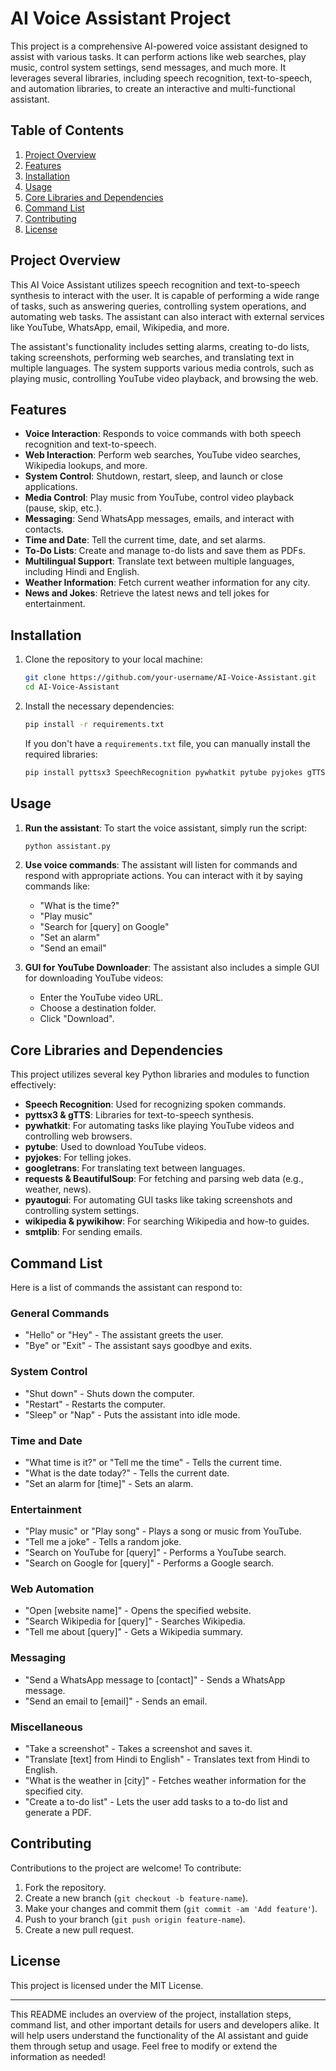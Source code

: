 # AI Voice Assistant Project

This project is a comprehensive AI-powered voice assistant designed to assist with various tasks. It can perform actions like web searches, play music, control system settings, send messages, and much more. It leverages several libraries, including speech recognition, text-to-speech, and automation libraries, to create an interactive and multi-functional assistant.

## Table of Contents

1. [Project Overview](#project-overview)
2. [Features](#features)
3. [Installation](#installation)
4. [Usage](#usage)
5. [Core Libraries and Dependencies](#core-libraries-and-dependencies)
6. [Command List](#command-list)
7. [Contributing](#contributing)
8. [License](#license)

## Project Overview

This AI Voice Assistant utilizes speech recognition and text-to-speech synthesis to interact with the user. It is capable of performing a wide range of tasks, such as answering queries, controlling system operations, and automating web tasks. The assistant can also interact with external services like YouTube, WhatsApp, email, Wikipedia, and more.

The assistant's functionality includes setting alarms, creating to-do lists, taking screenshots, performing web searches, and translating text in multiple languages. The system supports various media controls, such as playing music, controlling YouTube video playback, and browsing the web.

## Features

- **Voice Interaction**: Responds to voice commands with both speech recognition and text-to-speech.
- **Web Interaction**: Perform web searches, YouTube video searches, Wikipedia lookups, and more.
- **System Control**: Shutdown, restart, sleep, and launch or close applications.
- **Media Control**: Play music from YouTube, control video playback (pause, skip, etc.).
- **Messaging**: Send WhatsApp messages, emails, and interact with contacts.
- **Time and Date**: Tell the current time, date, and set alarms.
- **To-Do Lists**: Create and manage to-do lists and save them as PDFs.
- **Multilingual Support**: Translate text between multiple languages, including Hindi and English.
- **Weather Information**: Fetch current weather information for any city.
- **News and Jokes**: Retrieve the latest news and tell jokes for entertainment.

## Installation

1. Clone the repository to your local machine:

   ```bash
   git clone https://github.com/your-username/AI-Voice-Assistant.git
   cd AI-Voice-Assistant
   ```

2. Install the necessary dependencies:

   ```bash
   pip install -r requirements.txt
   ```

   If you don't have a `requirements.txt` file, you can manually install the required libraries:

   ```bash
   pip install pyttsx3 SpeechRecognition pywhatkit pytube pyjokes gTTS googletrans requests playsound pyautogui pywikihow smtplib platform pyttsx3 psutil
   ```

## Usage

1. **Run the assistant**:
   To start the voice assistant, simply run the script:

   ```bash
   python assistant.py
   ```

2. **Use voice commands**:
   The assistant will listen for commands and respond with appropriate actions. You can interact with it by saying commands like:
   - "What is the time?"
   - "Play music"
   - "Search for [query] on Google"
   - "Set an alarm"
   - "Send an email"

3. **GUI for YouTube Downloader**:
   The assistant also includes a simple GUI for downloading YouTube videos:
   - Enter the YouTube video URL.
   - Choose a destination folder.
   - Click "Download".

## Core Libraries and Dependencies

This project utilizes several key Python libraries and modules to function effectively:

- **Speech Recognition**: Used for recognizing spoken commands.
- **pyttsx3 & gTTS**: Libraries for text-to-speech synthesis.
- **pywhatkit**: For automating tasks like playing YouTube videos and controlling web browsers.
- **pytube**: Used to download YouTube videos.
- **pyjokes**: For telling jokes.
- **googletrans**: For translating text between languages.
- **requests & BeautifulSoup**: For fetching and parsing web data (e.g., weather, news).
- **pyautogui**: For automating GUI tasks like taking screenshots and controlling system settings.
- **wikipedia & pywikihow**: For searching Wikipedia and how-to guides.
- **smtplib**: For sending emails.

## Command List

Here is a list of commands the assistant can respond to:

### General Commands
- "Hello" or "Hey" - The assistant greets the user.
- "Bye" or "Exit" - The assistant says goodbye and exits.

### System Control
- "Shut down" - Shuts down the computer.
- "Restart" - Restarts the computer.
- "Sleep" or "Nap" - Puts the assistant into idle mode.

### Time and Date
- "What time is it?" or "Tell me the time" - Tells the current time.
- "What is the date today?" - Tells the current date.
- "Set an alarm for [time]" - Sets an alarm.

### Entertainment
- "Play music" or "Play song" - Plays a song or music from YouTube.
- "Tell me a joke" - Tells a random joke.
- "Search on YouTube for [query]" - Performs a YouTube search.
- "Search on Google for [query]" - Performs a Google search.

### Web Automation
- "Open [website name]" - Opens the specified website.
- "Search Wikipedia for [query]" - Searches Wikipedia.
- "Tell me about [query]" - Gets a Wikipedia summary.

### Messaging
- "Send a WhatsApp message to [contact]" - Sends a WhatsApp message.
- "Send an email to [email]" - Sends an email.
  
### Miscellaneous
- "Take a screenshot" - Takes a screenshot and saves it.
- "Translate [text] from Hindi to English" - Translates text from Hindi to English.
- "What is the weather in [city]" - Fetches weather information for the specified city.
- "Create a to-do list" - Lets the user add tasks to a to-do list and generate a PDF.

## Contributing

Contributions to the project are welcome! To contribute:
1. Fork the repository.
2. Create a new branch (`git checkout -b feature-name`).
3. Make your changes and commit them (`git commit -am 'Add feature'`).
4. Push to your branch (`git push origin feature-name`).
5. Create a new pull request.

## License

This project is licensed under the MIT License.

---

This README includes an overview of the project, installation steps, command list, and other important details for users and developers alike. It will help users understand the functionality of the AI assistant and guide them through setup and usage. Feel free to modify or extend the information as needed!
